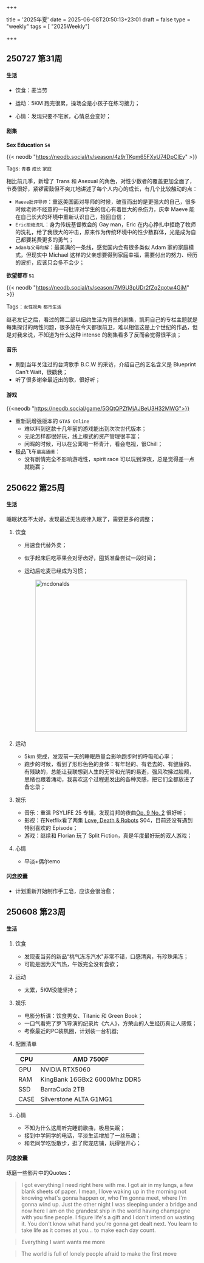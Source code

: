 +++

title = '2025年夏'
date = 2025-06-08T20:50:13+23:01
draft = false
type = "weekly"
tags = [ "2025Weekly"]

+++


## 250727 第31周

#### 生活

- 饮食：麦当劳

- 运动：5KM 跑完很累，操场全是小孩子在练习接力；

- 心情：发现只要不宅家，心情总会变好；

#### 剧集

**Sex Education `S4`**

{{< neodb "https://neodb.social/tv/season/4z9rTKqm65FXyU74DpCIEy" >}}

Tags: `青春` `成长` `家庭`

相比前几季，新增了 Trans 和 Asexual 的角色，对性少数者的覆盖更加全面了，节奏很好，紧锣密鼓但不突兀地讲述了每个人内心的成长，有几个比较触动的点：

- `Maeve批评导师`：重返美国面对导师的时候，破茧而出的是更强大的自己，很多时候老师不经意的一句批评对学生的信心有着巨大的杀伤力，庆幸 Maeve 能在自己长大的环境中重新认识自己，捡回自信；
- `Eric拒绝洗礼`：身为传统基督教会的 Gay man，Eric 在内心挣扎中拒绝了牧师的洗礼，给了我很大的冲击，原来作为传统环境中的性少数群体，光是成为自己都要耗费更多的勇气；
- `Adam与父母和解`：最美满的一条线，感觉国内会有很多类似 Adam 家的家庭模式，但现实中 Michael 这样的父亲想要得到家庭幸福，需要付出的努力、经历的波折，应该只会多不会少；

**欲望都市 `S1`**

{{< neodb "https://neodb.social/tv/season/7M9U3pUDr2fZq2qotw4GjM" >}}

Tags：`女性视角` `都市生活`

继老友记之后，看过的第二部以纽约生活为背景的剧集，凯莉自己的专栏主题就是每集探讨的两性问题，很多放在今天都很前卫，难以相信这是上个世纪的作品，但是对我来说，不知道为什么这种 intense 的剧集看多了反而会觉得很平淡；

#### 音乐

- 刷到当年关注过的台湾歌手 B.C.W 的采访，介绍自己的艺名含义是 Blueprint Can't Wait，很戳我；
- 听了很多谢帝最近出的歌，很好听；

#### 游戏

{{<neodb "https://neodb.social/game/5GQtQPZfMjAJBeU3H32MWG">}}

- 重新玩增强版本的 `GTA5 Online`
  - 难以料到这款十几年前的游戏能出到次次世代版本；
  - 无论怎样都很好玩，线上模式的资产管理很丰富；
  - 闲暇的时候，可以在公寓喝一杯青汁，看会电视，很Chill；
- 极品飞车`最高通缉`：
  - 没有剧情完全不影响游戏性，spirit race 可以玩到深夜，总是觉得差一点就能赢；




## 250622 第25周

#### 生活

睡眠状态不太好，发现最近无法规律入眠了，需要更多的调整；

1. 饮食

   - 用速食代替外卖；

   - 似乎起床后吃苹果会对牙齿好，囤货准备尝试一段时间；

   - 运动后吃麦已经成为习惯；

     <img src="https://static.looechao.com/2025/weekly/week25-01.jpg" alt="mcdonalds" width="400" style="display: block; margin: 0 auto; margin-bottom: 20px;">

2. 运动

   - 5km 完成，发现前一天的睡眠质量会影响跑步时的呼吸和心率；
   - 跑步的时候，看到了形形色色的身体：有年轻的、有老去的、有健康的、有残缺的，总能让我联想到人生的无常和光阴的易逝，强风吹拂过脸颊，思绪也跟着涌动，我喜欢这个过程迸发出的各种灵感，把它们全都放进了备忘录；

3. 娱乐

   - 音乐：重温 PSYLIFE 25 专辑，发现肖邦的夜曲[Op. 9 No. 2](https://zh.wikipedia.org/wiki/夜曲Op._9_(蕭邦)#Op._9,_No._2) 很好听；
   - 影视：在Netflix看了两集 [Love, Death & Robots](https://en.wikipedia.org/wiki/Love,_Death_%26_Robots) S04，目前还没有遇到特别喜欢的 Episode；
   - 游戏：继续和 Florian 玩了 Split Fiction，真是年度最好玩的双人游戏；

4. 心情

   - 平淡+偶尔emo

#### 闪念胶囊

- 计划重新开始制作手工皂，应该会很治愈；






## 250608 第23周

#### 生活

1. 饮食

   - 发现麦当劳的新品“桃气冻冻汽水"非常不错，口感清爽，有珍珠果冻；
   - 可能是因为天气热，午饭完全没有食欲；
2. 运动

   - 太累，5KM没能坚持；
3. 娱乐

   - 电影分析课：饮食男女、Titanic 和 Green Book；
   - 一口气看完了罗飞导演的纪录片《六人》，方荣山的人生经历真让人感慨；
   - 考察最近的PC装机圈，计划装一台机器;
4. 配置清单


   | CPU  | AMD 7500F                    |
   | ------ | ------------------------------ |
   | GPU  | NVIDIA RTX5060               |
   | RAM  | KingBank 16GBx2 6000Mhz DDR5 |
   | SSD  | BarraCuda 2TB                |
   | CASE | Silverstone ALTA G1MG1       |
5. 心情

   - 不知为什么这周听完睡前歌曲，极易失眠；
   - 接到中学同学的电话，平淡生活增加了一丝乐趣；
   - 和老同学吃饭散步，逛了爬宠店铺，玩得很开心；

#### 闪念胶囊

琢磨一些影片中的Quotes：

> I got everything I need right here with me. I got air in my lungs, a few blank sheets of paper. I mean, I love waking up in the morning not knowing what's gonna happen or, who I'm gonna meet, where I'm gonna wind up. Just the other night I was sleeping under a bridge and now here I am on the grandest ship in the world having champagne with you fine people. I figure life's a gift and I don't intend on wasting it. You don't know what hand you're gonna get dealt next. You learn to take life as it comes at you... to make each day count.

> Everything I want wants me more

> The world is full of lonely people afraid to make the first move
